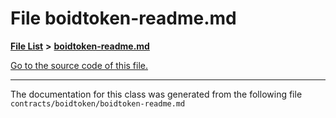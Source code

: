 
# File boidtoken-readme.md


[**File List**](files.md) **>** [**boidtoken-readme.md**](boidtoken-readme_8md.md)

[Go to the source code of this file.](boidtoken-readme_8md_source.md)



























------------------------------
The documentation for this class was generated from the following file `contracts/boidtoken/boidtoken-readme.md`